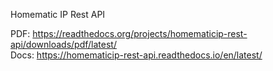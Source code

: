 
Homematic IP Rest API

PDF: https://readthedocs.org/projects/homematicip-rest-api/downloads/pdf/latest/  
Docs: https://homematicip-rest-api.readthedocs.io/en/latest/